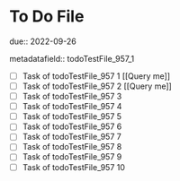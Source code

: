 # To Do File

due:: 2022-09-26

metadatafield:: todoTestFile_957_1

- [ ] Task of todoTestFile_957 1 [[Query me]]
- [ ] Task of todoTestFile_957 2 [[Query me]]
- [ ] Task of todoTestFile_957 3
- [ ] Task of todoTestFile_957 4
- [ ] Task of todoTestFile_957 5
- [ ] Task of todoTestFile_957 6
- [ ] Task of todoTestFile_957 7
- [ ] Task of todoTestFile_957 8
- [ ] Task of todoTestFile_957 9
- [ ] Task of todoTestFile_957 10